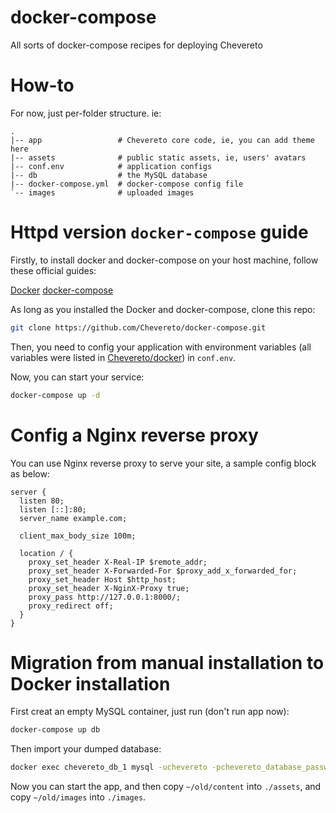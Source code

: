 # docker-compose
All sorts of docker-compose recipes for deploying Chevereto

# How-to

For now, just per-folder structure. ie:

```
.
|-- app                 # Chevereto core code, ie, you can add theme here
|-- assets              # public static assets, ie, users' avatars
|-- conf.env            # application configs
|-- db                  # the MySQL database
|-- docker-compose.yml  # docker-compose config file
`-- images              # uploaded images
```

# Httpd version `docker-compose` guide

Firstly, to install docker and docker-compose on your host machine, follow these official guides:

[Docker](https://docs.docker.com/get-docker/)
[docker-compose](https://docs.docker.com/compose/install/)

As long as you installed the Docker and docker-compose, clone this repo:

```bash
git clone https://github.com/Chevereto/docker-compose.git
```

Then, you need to config your application with environment variables (all variables were listed in [Chevereto/docker](https://github.com/Chevereto/docker#readme)) in `conf.env`.

Now, you can start your service:

```bash
docker-compose up -d
```

# Config a Nginx reverse proxy

You can use Nginx reverse proxy to serve your site, a sample config block as below:

```nginx
server {
  listen 80;
  listen [::]:80;
  server_name example.com;

  client_max_body_size 100m;

  location / {
    proxy_set_header X-Real-IP $remote_addr;
    proxy_set_header X-Forwarded-For $proxy_add_x_forwarded_for;
    proxy_set_header Host $http_host;
    proxy_set_header X-NginX-Proxy true;
    proxy_pass http://127.0.0.1:8000/;
    proxy_redirect off;
  }
}
```

# Migration from manual installation to Docker installation

First creat an empty MySQL container, just run (don't run app now):

```bash
docker-compose up db
```

Then import your dumped database:

```bash
docker exec chevereto_db_1 mysql -uchevereto -pchevereto_database_password chevereto < chevereto.sql
```

Now you can start the app, and then copy `~/old/content` into `./assets`, and copy `~/old/images` into `./images`.
